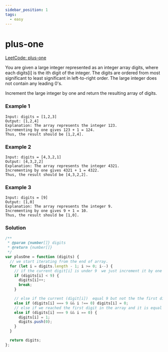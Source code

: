 ```yaml
---
sidebar_position: 1
tags:
  - easy
---
```


# plus-one

[LeetCode: plus-one ](https://leetcode.com/problems/plus-one)

You are given a large integer represented as an integer array digits, where each digits[i] is the ith digit of the integer. The digits are ordered from most significant to least significant in left-to-right order. The large integer does not contain any leading 0's.

Increment the large integer by one and return the resulting array of digits.

### Example 1

```
Input: digits = [1,2,3]
Output: [1,2,4]
Explanation: The array represents the integer 123.
Incrementing by one gives 123 + 1 = 124.
Thus, the result should be [1,2,4].

```

### Example 2

```
Input: digits = [4,3,2,1]
Output: [4,3,2,2]
Explanation: The array represents the integer 4321.
Incrementing by one gives 4321 + 1 = 4322.
Thus, the result should be [4,3,2,2].

```

### Example 3

```
Input: digits = [9]
Output: [1,0]
Explanation: The array represents the integer 9.
Incrementing by one gives 9 + 1 = 10.
Thus, the result should be [1,0].

```

### Solution

```jsx title="plus-one"
/**
 * @param {number[]} digits
 * @return {number[]}
 */
var plusOne = function (digits) {
  // we start iterating from the end of array.
  for (let i = digits.length - 1; i >= 0; i--) {
    // if the current digit[i] is under 9  we just increment it by one and breaking the loop.
    if (digits[i] < 9) {
      digits[i]++;
      break;
    }

    // else if the current (digit[i])  equal 9 but not the the first digit in the array, we make it zero
    else if (digits[i] === 9 && i !== 0) digits[i] = 0;
    // else if we reached the first digit in the array and it is equal 9, we make it 1 and push a new digit to the end of array which is 0
    else if (digits[i] === 9 && i == 0) {
      digits[i] = 1;
      digits.push(0);
    }
  }

  return digits;
};
```
